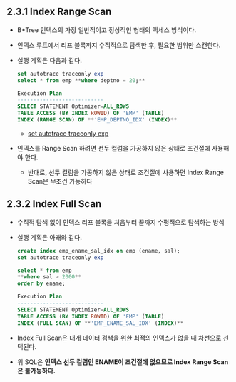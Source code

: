 ## 2.3.1 Index Range Scan

- B*Tree 인덱스의 가장 일반적이고 정상적인 형태의 액세스 방식이다.
- 인덱스 루트에서 리프 블록까지 수직적으로 탐색한 후, 필요한 범위만 스캔한다.
- 실행 계획은 다음과 같다.
    
    ```sql
    set autotrace traceonly exp
    select * from emp **where deptno = 20;**
    
    Execution Plan
    ---------------------------
    SELECT STATEMENT Optimizer=ALL_ROWS
    TABLE ACCESS (BY INDEX ROWID) OF 'EMP' (TABLE)
    INDEX (RANGE SCAN) OF **'EMP_DEPTNO_IDX' (INDEX)**
    ```
    
    - [set autotrace traceonly exp](https://jack-of-all-trades.tistory.com/336)
- 인덱스를 Range Scan 하려면 선두 컬럼을 가공하지 않은 상태로 조건절에 사용해야 한다.
    - 반대로, 선두 컬럼을 가공하지 않은 상태로 조건절에 사용하면 Index Range Scan은 무조건 가능하다

## 2.3.2 Index Full Scan

- 수직적 탐색 없이 인덱스 리프 블록을 처음부터 끝까지 수평적으로 탐색하는 방식
- 실행 계획은 아래와 같다.
    
    ```sql
    create index emp_ename_sal_idx on emp (ename, sal);
    set autotrace traceonly exp
    
    select * from emp
    **where sal > 2000**
    order by ename;
    
    Execution Plan
    ---------------------------
    SELECT STATEMENT Optimizer=ALL_ROWS
    TABLE ACCESS (BY INDEX ROWID) OF 'EMP' (TABLE)
    INDEX (FULL SCAN) OF **'EMP_ENAME_SAL_IDX' (INDEX)**
    ```
    
- Index Full Scan은 대개 데이터 검색을 위한 최적의 인덱스가 없을 때 차선으로 선택된다.
- 위 SQL은 **인덱스 선두 컬럼인 ENAME이 조건절에 없으므로 Index Range Scan은 불가능하다.**